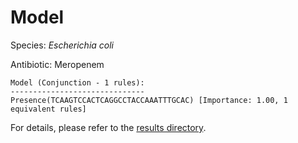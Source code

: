 
# Model

Species: *Escherichia coli*

Antibiotic: Meropenem

```
Model (Conjunction - 1 rules):
------------------------------
Presence(TCAAGTCCACTCAGGCCTACCAAATTTGCAC) [Importance: 1.00, 1 equivalent rules]

```

For details, please refer to the [results directory](../../../../../results/scm_b/escherichia%20coli/meropenem/repeat_8/).

